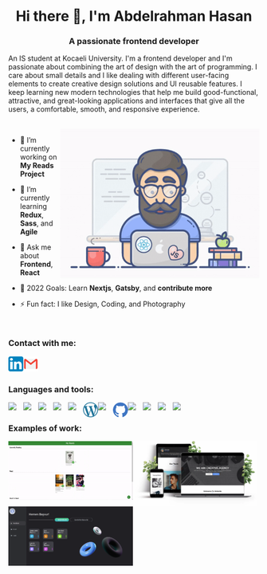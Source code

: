 <!-- ![React](https://github.com/AbdelrahmanHs86/AbdelrahmanHs86/blob/main/react-banner.jpg) -->
<h1 align="center">Hi there 👋, I'm Abdelrahman Hasan</h1>
<h3 align="center">A passionate frontend developer</h3>
<!-- <img align="right" alt="Coding" width="400" src="https://cdn.dribbble.com/users/1162077/screenshots/3848914/programmer.gif"> -->


An IS student at Kocaeli University. I'm a frontend developer and I'm passionate about combining the art of design with the art of programming. I care about small details and I like dealing with different user-facing elements to create creative design solutions and UI reusable features. I keep learning new modern technologies that help me build good-functional, attractive, and great-looking applications and interfaces that give all the users, a comfortable, smooth, and responsive experience.

<br>

<img align="right" width="400"  src="https://github.com/AbdelrahmanHs86/AbdelrahmanHs86/blob/main/gif-maker.gif" />



- 🔭 I’m currently working on **My Reads Project**

- 🌱 I’m currently learning **Redux**, **Sass**, and **Agile**

- 💬 Ask me about **Frontend**, **React** 

- 🥅 2022 Goals: Learn **Nextjs**, **Gatsby**, and **contribute more**

- ⚡ Fun fact: I like Design, Coding, and Photography

<br>

### Contact with me:

[<img align="left" width="30"  src="https://github.com/AbdelrahmanHs86/AbdelrahmanHs86/blob/main/linkedin.png" />](https://www.linkedin.com/in/abd-linked)

[<img width="30"  src="https://github.com/AbdelrahmanHs86/AbdelrahmanHs86/blob/main/gmail.png" />](mailto:abd.contactme@gmail.com)



### Languages and tools:

<img align="left" width="30" src="https://cdn.jsdelivr.net/gh/devicons/devicon/icons/html5/html5-original.svg" />

<img align="left" width="30" src="https://cdn.jsdelivr.net/gh/devicons/devicon/icons/css3/css3-original.svg" />

<img align="left" width="30" src="https://cdn.jsdelivr.net/gh/devicons/devicon/icons/javascript/javascript-original.svg" />

<img align="left" width="30" src="https://cdn.jsdelivr.net/gh/devicons/devicon/icons/bootstrap/bootstrap-original.svg" />

<img align="left" width="30" src="https://cdn.jsdelivr.net/gh/devicons/devicon/icons/react/react-original.svg" />

<img align="left" width="30" src="https://github.com/AbdelrahmanHs86/AbdelrahmanHs86/blob/main/wordpress.png" />

<img align="left" width="30" src="https://cdn.jsdelivr.net/gh/devicons/devicon/icons/git/git-original.svg" />

<img  align="left" width="30" src="https://github.com/AbdelrahmanHs86/AbdelrahmanHs86/blob/main/github.png"/>

<img  align="left" width="30" src="https://cdn.jsdelivr.net/gh/devicons/devicon/icons/vscode/vscode-original.svg"/>

<img  align="left" width="30" src="https://cdn.jsdelivr.net/gh/devicons/devicon/icons/photoshop/photoshop-plain.svg"/>

<img  align="left" width="30" src="https://cdn.jsdelivr.net/gh/devicons/devicon/icons/figma/figma-original.svg"/>

<img  width="30" src="https://cdn.jsdelivr.net/gh/devicons/devicon/icons/firebase/firebase-plain.svg"/>

<br>

<!-- [![Sarthak's GitHub activity graph](https://activity-graph.herokuapp.com/graph?username=AbdelrahmanHs86&&theme=xcode)](https://github.com/AbdelrahmanHs86) -->
      
          
          
### Examples of work:

<div>
<a href="https://github.com/AbdelrahmanHs86/MyReads-A-Book-Tracking-App"> <img align="left" width="250" src="https://github.com/AbdelrahmanHs86/AbdelrahmanHs86/blob/main/myReads3.gif"> </a>
      
<a href="https://github.com/AbdelrahmanHs86/CreativeAgencyTemplate"> <img align="left" width="250" src="https://github.com/AbdelrahmanHs86/CreativeAgencyTemplate/blob/master/images/showcase.webp"> </a>
      
<a href="https://github.com/AbdelrahmanHs86/KOU-2.0"> <img  width="250" src="https://github.com/AbdelrahmanHs86/KOU-2.0/blob/main/images/kou-homepage.png"> </a>
</div>


